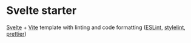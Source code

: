 # Svelte starter

[Svelte](https://svelte.dev) + [Vite](https://vitejs.dev) template with linting and code formatting ([ESLint](https://eslint.org), [stylelint](https://stylelint.io), [prettier](https://prettier.io))
